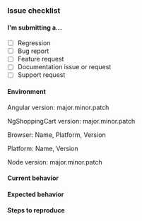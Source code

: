 ### Issue checklist

<!--

Thanks for taking the time to improve this library. Always consider including all the requested information. Issues lacking any relevant info may be closed.

-->

#### I'm submitting a...
<!-- Select one of the following by adding a "x" -->

- [ ] Regression
- [ ] Bug report
- [ ] Feature request
- [ ] Documentation issue or request
- [ ] Support request

#### Environment

Angular version: major.minor.patch <!-- eg: 5.2.9 -->

NgShoppingCart version: major.minor.patch <!-- eg: 1.5.2 -->

<!-- If relevant also include otherwise remove the line -->
Browser: Name, Platform, Version <!-- eg: Chrome, Desktop, 66.0.3359.181 (Official) (64 bits) -->

Platform:  Name, Version <!-- eg: Windows, Mac, Linux, etc -->

Node version: major.minor.patch <!-- eg: 8.9.4 -->

#### Current behavior
<!-- Describe the problem -->


#### Expected behavior
<!-- What result did you expected. -->


#### Steps to reproduce
<!-- You could use Plunker or similar to provide a demo where the problem can be verified and investigated. Github repos or fragments of code can also help. -->
